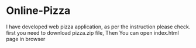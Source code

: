 # Online-Pizza
I have developed web pizza application, as per the instruction please check.
first you need to download pizza.zip file,
Then You can open index.html page in browser
